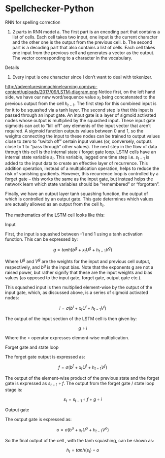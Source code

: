 # Spellchecker-Python
RNN for spelling correction
1. 2 parts in RNN model
  a. The first part is an encoding part that contains a list of cells. Each cell takes two input, one input is the current character and        the other one is the output from the previous cell.
  b. The second part is a decoding part that also contains a list of cells. Each cell takes one input from the previous cell and generates      a vector as the output. The vector corresponding to a character in the vocabulary.
 
 Details 
 1. Every input is one character since I don’t want to deal with tokenizer.
 
 
 http://adventuresinmachinelearning.com/wp-content/uploads/2017/09/LSTM-diagram.png
 Notice first, on the left hand side, we have our new word/sequence value $x_t$ being concatenated to the previous output from the cell $h_{t-1}$. The first step for this combined input is for it to be squashed via a tanh layer. The second step is that this input is passed through an input gate. An input gate is a layer of sigmoid activated nodes whose output is multiplied by the squashed input. These input gate sigmoids can act to “kill off” any elements of the input vector that aren’t required. A sigmoid function outputs values between 0 and 1, so the weights connecting the input to these nodes can be trained to output values close to zero to “switch off” certain input values (or, conversely, outputs close to 1 to “pass through” other values).
The next step in the flow of data through this cell is the internal state / forget gate loop. LSTM cells have an internal state variable $s_t$. This variable, lagged one time step i.e. $s_{t-1}$ is added to the input data to create an effective layer of recurrence. This addition operation, instead of a multiplication operation, helps to reduce the risk of vanishing gradients. However, this recurrence loop is controlled by a forget gate – this works the same as the input gate, but instead helps the network learn which state variables should be “remembered” or “forgotten”.


 
Finally, we have an output layer tanh squashing function, the output of which is controlled by an output gate. This gate determines which values are actually allowed as an output from the cell $h_t$.

The mathematics of the LSTM cell looks like this:

Input

First, the input is squashed between -1 and 1 using a tanh activation function. This can be expressed by:

$$g = tanh(b^g + x_tU^g + h_{t-1}V^g)$$

Where $U^g$ and $V^g$ are the weights for the input and previous cell output, respectively, and $b^g$ is the input bias. Note that the exponents g are not a raised power, but rather signify that these are the input weights and bias values (as opposed to the input gate, forget gate, output gate etc.).

This squashed input is then multiplied element-wise by the output of the input gate, which, as discussed above, is a series of sigmoid activated nodes:

$$i = \sigma(b^i + x_tU^i + h_{t-1}V^i)$$

The output of the input section of the LSTM cell is then given by:

$$g \circ i$$

Where the $\circ$ operator expresses element-wise multiplication.

Forget gate and state loop

The forget gate output is expressed as:

$$f = \sigma(b^f + x_tU^f + h_{t-1}V^f)$$

The output of the element-wise product of the previous state and the forget gate is expressed as $s_{t-1} \circ f$. The output from the forget gate / state loop stage is:

$$s_t = s_{t-1} \circ f + g \circ i$$

Output gate

The output gate is expressed as:

$$o = \sigma(b^o + x_tU^o + h_{t-1}V^o)$$

So the final output of the cell , with the tanh squashing, can be shown as:

$$h_t = tanh(s_t) \circ o$$
